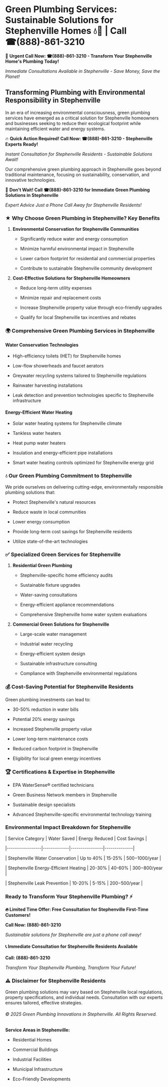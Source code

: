 # Green Plumbing Services: Sustainable Solutions for Stephenville Homes 💧🌿 | Call ☎(888)-861-3210

🚨 **Urgent Call Now: ☎(888)-861-3210 - Transform Your Stephenville Home's Plumbing Today!**
*Immediate Consultations Available in Stephenville - Save Money, Save the Planet!*

## Transforming Plumbing with Environmental Responsibility in Stephenville

In an era of increasing environmental consciousness, green plumbing services have emerged as a critical solution for Stephenville homeowners and businesses seeking to reduce their ecological footprint while maintaining efficient water and energy systems. 

🔥 **Quick Action Required! Call Now: ☎(888)-861-3210 - Stephenville Experts Ready!**
*Instant Consultation for Stephenville Residents - Sustainable Solutions Await!*

Our comprehensive green plumbing approach in Stephenville goes beyond traditional maintenance, focusing on sustainability, conservation, and innovative technologies.

🚨 **Don't Wait! Call ☎(888)-861-3210 for Immediate Green Plumbing Solutions in Stephenville**
*Expert Advice Just a Phone Call Away for Stephenville Residents!*

### ★ Why Choose Green Plumbing in Stephenville? Key Benefits

1. **Environmental Conservation for Stephenville Communities** 
   - Significantly reduce water and energy consumption
   - Minimize harmful environmental impact in Stephenville
   - Lower carbon footprint for residential and commercial properties
   - Contribute to sustainable Stephenville community development

2. **Cost-Effective Solutions for Stephenville Homeowners** 
   - Reduce long-term utility expenses
   - Minimize repair and replacement costs
   - Increase Stephenville property value through eco-friendly upgrades
   - Qualify for local Stephenville tax incentives and rebates

### 🌍 Comprehensive Green Plumbing Services in Stephenville

#### Water Conservation Technologies
- High-efficiency toilets (HET) for Stephenville homes
- Low-flow showerheads and faucet aerators
- Greywater recycling systems tailored to Stephenville regulations
- Rainwater harvesting installations
- Leak detection and prevention technologies specific to Stephenville infrastructure

#### Energy-Efficient Water Heating
- Solar water heating systems for Stephenville climate
- Tankless water heaters
- Heat pump water heaters
- Insulation and energy-efficient pipe installations
- Smart water heating controls optimized for Stephenville energy grid

### 💧 Our Green Plumbing Commitment to Stephenville

We pride ourselves on delivering cutting-edge, environmentally responsible plumbing solutions that:
- Protect Stephenville's natural resources
- Reduce waste in local communities
- Lower energy consumption
- Provide long-term cost savings for Stephenville residents
- Utilize state-of-the-art technologies

### ✅ Specialized Green Services for Stephenville

1. **Residential Green Plumbing**
   - Stephenville-specific home efficiency audits
   - Sustainable fixture upgrades
   - Water-saving consultations
   - Energy-efficient appliance recommendations
   - Comprehensive Stephenville home water system evaluations

2. **Commercial Green Solutions for Stephenville**
   - Large-scale water management
   - Industrial water recycling
   - Energy-efficient system design
   - Sustainable infrastructure consulting
   - Compliance with Stephenville environmental regulations

### 💰 Cost-Saving Potential for Stephenville Residents

Green plumbing investments can lead to:
- 30-50% reduction in water bills
- Potential 20% energy savings
- Increased Stephenville property value
- Lower long-term maintenance costs
- Reduced carbon footprint in Stephenville
- Eligibility for local green energy incentives

### 🏆 Certifications & Expertise in Stephenville

- EPA WaterSense® certified technicians
- Green Business Network members in Stephenville
- Sustainable design specialists
- Advanced Stephenville-specific environmental technology training

### Environmental Impact Breakdown for Stephenville

| Service Category | Water Saved | Energy Reduced | Cost Savings |
|-----------------|-------------|----------------|--------------|
| Stephenville Water Conservation | Up to 40% | 15-25% | $500-$1000/year |
| Stephenville Energy-Efficient Heating | 20-30% | 40-60% | $300-$800/year |
| Stephenville Leak Prevention | 10-20% | 5-15% | $200-$500/year |

### Ready to Transform Your Stephenville Plumbing? ⚡

**🔥 Limited Time Offer: Free Consultation for Stephenville First-Time Customers!**

**Call Now: (888)-861-3210**
*Sustainable solutions for Stephenville are just a phone call away!*

#### 📞 Immediate Consultation for Stephenville Residents Available

**Call: (888)-861-3210**
*Transform Your Stephenville Plumbing, Transform Your Future!*

### ⚠️ Disclaimer for Stephenville Residents

Green plumbing solutions may vary based on Stephenville local regulations, property specifications, and individual needs. Consultation with our experts ensures tailored, effective strategies.

###### © 2025 Green Plumbing Innovations in Stephenville. All Rights Reserved.

**Service Areas in Stephenville:** 
- Residential Homes
- Commercial Buildings
- Industrial Facilities
- Municipal Infrastructure
- Eco-Friendly Developments